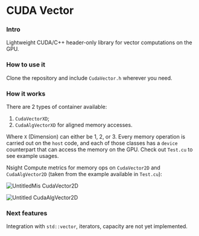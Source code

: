 # CUDA Vector

### Intro

Lightweight CUDA/C++ header-only library for vector computations on the GPU. 

### How to use it

Clone the repository and include `CudaVector.h` wherever you need.

### How it works

There are 2 types of container available:

1. `CudaVectorXD`;
2. `CudaAlgVectorXD` for aligned memory accesses.

Where `X` (Dimension) can either be 1, 2, or 3.
Every memory operation is carried out on the `host` code, and each of those classes has a `device` counterpart that can access the memory on the GPU.
Check out `Test.cu` to see example usages.

Nsight Compute metrics for memory ops on `CudaVector2D` and `CudaAlgVector2D` (taken from the example available in `Test.cu`):

![UntitledMis](https://user-images.githubusercontent.com/77488235/216616265-d92439af-a405-40fc-91ed-f263fbf841d9.png)
CudaVector2D

![Untitled](https://user-images.githubusercontent.com/77488235/216616232-6f7711b7-32ee-4e25-8f6f-a643c3bf3a06.png)
CudaAlgVector2D

### Next features

Integration with `std::vector`, iterators, capacity are not yet implemented.
